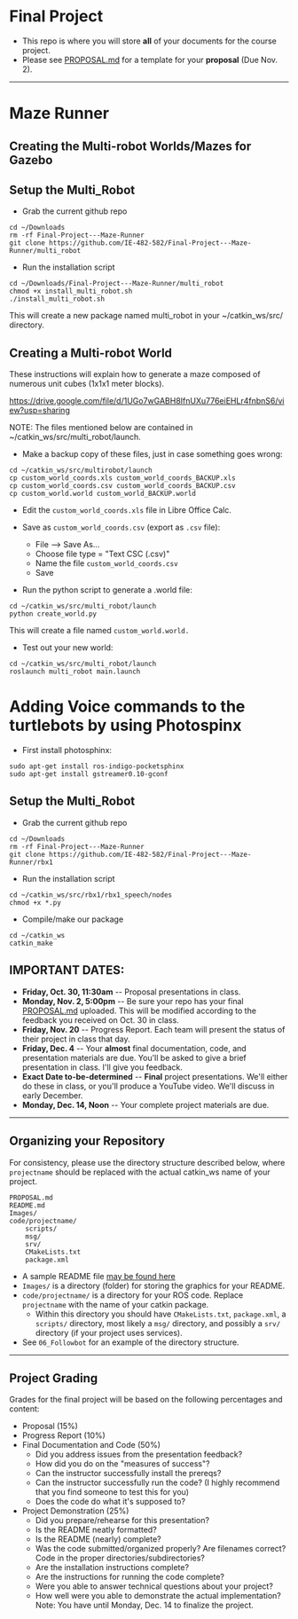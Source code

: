 # Final Project

- This repo is where you will store **all** of your documents for the course project.
- Please see [PROPOSAL.md](PROPOSAL.md) for a template for your **proposal** (Due Nov. 2).

---
# Maze Runner
## Creating the Multi-robot Worlds/Mazes for Gazebo
## Setup the Multi_Robot

- Grab the current github repo

```
cd ~/Downloads
rm -rf Final-Project---Maze-Runner
git clone https://github.com/IE-482-582/Final-Project---Maze-Runner/multi_robot
```

- Run the installation script
```
cd ~/Downloads/Final-Project---Maze-Runner/multi_robot
chmod +x install_multi_robot.sh
./install_multi_robot.sh

```
This will create a new package named multi_robot in your ~/catkin_ws/src/ directory.

## Creating a Multi-robot World
These instructions will explain how to generate a maze composed of numerous unit cubes (1x1x1 meter blocks).

https://drive.google.com/file/d/1UGo7wGABH8IfnUXu776eiEHLr4fnbnS6/view?usp=sharing

NOTE: The files mentioned below are contained in ~/catkin_ws/src/multi_robot/launch.

-  Make a backup copy of these files, just in case something goes wrong:
```
cd ~/catkin_ws/src/multirobot/launch
cp custom_world_coords.xls custom_world_coords_BACKUP.xls
cp custom_world_coords.csv custom_world_coords_BACKUP.csv
cp custom_world.world custom_world_BACKUP.world
```

-  Edit the ``` custom_world_coords.xls ``` file in Libre Office Calc.

-  Save as ``` custom_world_coords.csv ``` (export as ```.csv``` file):

	- File --> Save As...
  	- Choose file type = "Text CSC (.csv)"
	- Name the file ```custom_world_coords.csv```
	- Save
	
-  Run the python script to generate a .world file:

```
cd ~/catkin_ws/src/multi_robot/launch
python create_world.py
```
This will create a file named ```custom_world.world.```

- Test out your new world:
```
cd ~/catkin_ws/src/multi_robot/launch
roslaunch multi_robot main.launch
```
# Adding Voice commands to the turtlebots by using Photospinx

- First install photosphinx:
```
sudo apt-get install ros-indigo-pocketsphinx
sudo apt-get install gstreamer0.10-gconf
```
## Setup the Multi_Robot

- Grab the current github repo

```
cd ~/Downloads
rm -rf Final-Project---Maze-Runner
git clone https://github.com/IE-482-582/Final-Project---Maze-Runner/rbx1
```

- Run the installation script
```
cd ~/catkin_ws/src/rbx1/rbx1_speech/nodes
chmod +x *.py
```
- Compile/make our package
```
cd ~/catkin_ws
catkin_make
```

## IMPORTANT DATES:
- **Friday, Oct. 30, 11:30am** -- Proposal presentations in class.
- **Monday, Nov. 2, 5:00pm** -- Be sure your repo has your final [PROPOSAL.md](PROPOSAL.md) uploaded.  This will be modified according to the feedback you received on Oct. 30 in class.
- **Friday, Nov. 20** -- Progress Report.  Each team will present the status of their project in class that day.
- **Friday, Dec. 4** -- Your **almost** final documentation, code, and presentation materials are due.  You'll be asked to give a brief presentation in class.  I'll give you feedback.
- **Exact Date to-be-determined** -- **Final** project presentations.  We'll either do these in class, or you'll produce a YouTube video.  We'll discuss in early December.
- **Monday, Dec. 14, Noon** -- Your complete project materials are due.


---

## Organizing your Repository
For consistency, please use the directory structure described below, where `projectname` should be replaced with the actual catkin_ws name of your project.
	
```
PROPOSAL.md
README.md
Images/	
code/projectname/	
	scripts/
	msg/
	srv/
	CMakeLists.txt
	package.xml
```		

- A sample README file [may be found here](README_template.md)
- `Images/` is a directory (folder) for storing the graphics for your README.
- `code/projectname/` is a directory for your ROS code.  Replace `projectname` with the name of your catkin package.
	- Within this directory you should have `CMakeLists.txt`, `package.xml`, a `scripts/` directory, most likely a `msg/` directory, and possibly a `srv/` directory (if your project uses services).  
- See `06_Followbot` for an example of the directory structure.


---

## Project Grading

Grades for the final project will be based on the following percentages and content:

- Proposal (15%)
- Progress Report (10%)
- Final Documentation and Code (50%)
	- Did you address issues from the presentation feedback?
	- How did you do on the "measures of success"?
	- Can the instructor successfully install the prereqs?
	- Can the instructor successfully run the code?  (I highly recommend that you find someone to test this for you)
	- Does the code do what it's supposed to?
- Project Demonstration (25%)
	- Did you prepare/rehearse for this presentation?
	- Is the README neatly formatted?
	- Is the README (nearly) complete?
	- Was the code submitted/organized properly?  Are filenames correct?  Code in the proper directories/subdirectories?
	- Are the installation instructions complete?
	- Are the instructions for running the code complete?
	- Were you able to answer technical questions about your project?
	- How well were you able to demonstrate the actual implementation?  Note: You have until Monday, Dec. 14 to finalize the project.
